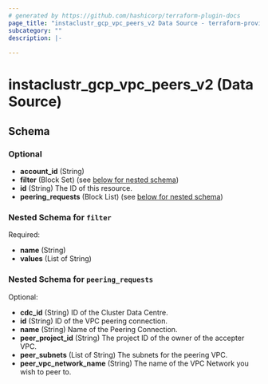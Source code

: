 ```yaml
---
# generated by https://github.com/hashicorp/terraform-plugin-docs
page_title: "instaclustr_gcp_vpc_peers_v2 Data Source - terraform-provider-instaclustr"
subcategory: ""
description: |-
  
---
```


# instaclustr_gcp_vpc_peers_v2 (Data Source)





<!-- schema generated by tfplugindocs -->
## Schema

### Optional

- **account_id** (String)
- **filter** (Block Set) (see [below for nested schema](#nestedblock--filter))
- **id** (String) The ID of this resource.
- **peering_requests** (Block List) (see [below for nested schema](#nestedblock--peering_requests))

<a id="nestedblock--filter"></a>
### Nested Schema for `filter`

Required:

- **name** (String)
- **values** (List of String)


<a id="nestedblock--peering_requests"></a>
### Nested Schema for `peering_requests`

Optional:

- **cdc_id** (String) ID of the Cluster Data Centre.
- **id** (String) ID of the VPC peering connection.
- **name** (String) Name of the Peering Connection.
- **peer_project_id** (String) The project ID of the owner of the accepter VPC.
- **peer_subnets** (List of String) The subnets for the peering VPC.
- **peer_vpc_network_name** (String) The name of the VPC Network you wish to peer to.


